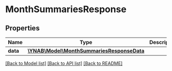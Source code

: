 # MonthSummariesResponse

## Properties
Name | Type | Description | Notes
------------ | ------------- | ------------- | -------------
**data** | [**\YNAB\Model\MonthSummariesResponseData**](MonthSummariesResponseData.md) |  | 

[[Back to Model list]](../../README.md#documentation-for-models) [[Back to API list]](../../README.md#documentation-for-api-endpoints) [[Back to README]](../../README.md)

